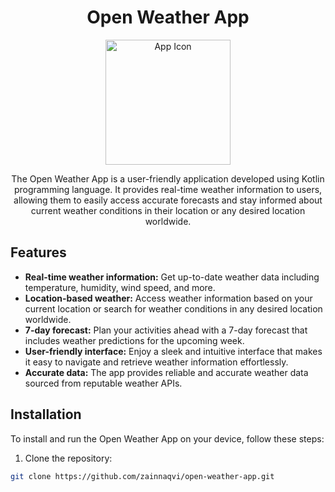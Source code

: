 <h1 align="center">Open Weather App</h1>

<p align="center">
  <img src="app_icon.png" alt="App Icon" width="200" height="200">
</p>

<p align="center">
  The Open Weather App is a user-friendly application developed using Kotlin programming language. It provides real-time weather information to users, allowing them to easily access accurate forecasts and stay informed about current weather conditions in their location or any desired location worldwide.
</p>

## Features

- **Real-time weather information:** Get up-to-date weather data including temperature, humidity, wind speed, and more.
- **Location-based weather:** Access weather information based on your current location or search for weather conditions in any desired location worldwide.
- **7-day forecast:** Plan your activities ahead with a 7-day forecast that includes weather predictions for the upcoming week.
- **User-friendly interface:** Enjoy a sleek and intuitive interface that makes it easy to navigate and retrieve weather information effortlessly.
- **Accurate data:** The app provides reliable and accurate weather data sourced from reputable weather APIs.

## Installation

To install and run the Open Weather App on your device, follow these steps:

1. Clone the repository:

```bash
git clone https://github.com/zainnaqvi/open-weather-app.git

